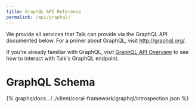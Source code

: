 ```yaml
---
title: GraphQL API Reference
permalink: /api/graphql/
---
```


We provide all services that Talk can provide via the GraphQL API documented
below. For a primer about GraphQL, visit http://graphql.org/.

If you're already familiar with GraphQL, visit
[GraphQL API Overview](/talk/api/overview/) to see how to
interact with Talk's GraphQL endpoint.

# GraphQL Schema

{% graphqldocs ../../client/coral-framework/graphql/introspection.json %}